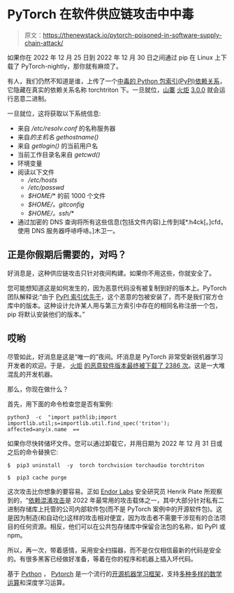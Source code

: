 # PyTorch 在软件供应链攻击中中毒

> 原文：<https://thenewstack.io/pytorch-poisoned-in-software-supply-chain-attack/>

如果你在 2022 年 12 月 25 日到 2022 年 12 月 30 日之间通过 pip 在 Linux 上下载了 PyTorch-nightly，那你就有麻烦了。

有人，我们仍然不知道是谁，上传了一个[中毒的 Python 包索引(PyPI)依赖关系](https://pytorch.org/blog/compromised-nightly-dependency/)，它隐藏在真实的依赖关系名称 torchtriton 下。一旦就位，[山寨](https://snyk.io/advisor/python/torchtriton) [火炬](https://snyk.io/advisor/python/torchtriton) [3.0.0](https://snyk.io/advisor/python/torchtriton) 就会运行恶意二进制。

一旦就位，这将获取以下系统信息:

*   来自 */etc/resolv.conf* 的名称服务器
*   来自*的主机名 gethostname()*
*   来自 *getlogin()* 的当前用户名
*   当前工作目录名来自 *getcwd()*
*   环境变量
*   阅读以下文件
    *   */etc/hosts*
    *   */etc/passwd*
    *   *$HOME/** 的前 1000 个文件
    *   *$HOME/。gitconfig*
    *   *$HOME/。ssh/**
*   通过加密的 DNS 查询将所有这些信息(包括文件内容)上传到域*.h4ck[。]cfd，使用 DNS 服务器呼哧呼哧。]木卫一。

## 正是你假期后需要的，对吗？

好消息是，这种供应链攻击只针对夜间构建。如果你不用这些，你就安全了。

您可能想知道这是如何发生的，因为恶意代码没有被复制到好的版本上。PyTorch 团队解释说:“由于 [PyPI 索引优先于](https://github.com/pypa/pip/issues/8606)，这个恶意的包被安装了，而不是我们官方仓库中的版本。这种设计允许某人用与第三方索引中存在的相同名称注册一个包，pip 将默认安装他们的版本。”

## 哎哟

尽管如此，好消息是这是“唯一的”夜间。坏消息是 PyTorch 非常受新锐机器学习开发者的欢迎。于是， [火炬](https://archive.is/6r1mr) [的](https://archive.is/6r1mr)[恶意软件版本最终被下载了 2386 次](https://archive.is/6r1mr)。这是一大堆混乱的开发机器。

那么，你现在做什么？

首先，用下面的命令检查您是否有案例:

```
python3  -c  "import pathlib;import importlib.util;s=importlib.util.find_spec('triton');  affected=any(x.name  ==

```

如果你尽快转储坏文件。您可以通过卸载它，并用日期为 2022 年 12 月 31 日或之后的命令替换它:

```
$  pip3 uninstall  -y  torch torchvision torchaudio torchtriton

$  pip3 cache purge

```

这次攻击比你想象的要容易。正如 [Endor Labs](https://www.endorlabs.com/) 安全研究员 Henrik Plate 所观察到的，“[依赖混淆攻击](https://www.endorlabs.com/blog/introducing-the-state-of-dependency-management-report)是 2022 年最常用的攻击载体之一，其中大部分针对私有二进制存储库上托管的公司内部软件包(而不是 PyTorch 案例中的开源软件包)。这是因为制造(和自动化)这样的攻击相对便宜，因为攻击者不需要干涉现有的合法项目的任何资源。相反，他们可以在公共包存储库中保留合法包的名称，如 PyPI 或 npm。

所以，再一次，带着感情，采用安全扫描器，而不是仅仅相信最新的代码是安全的。有很多黑客已经做好准备，等着在你的程序和机器上插入坏代码。

基于 [Python](https://thenewstack.io/an-introduction-to-python-for-non-programmers/) ， [Pytorch](https://pytorch.org/) 是一个流行的[开源机器学习框架](https://thenewstack.io/pytorch-takes-ai-ml-back-to-its-research-open-source-roots/)，支持[多种多样的数学运算](https://www.techtarget.com/searchenterpriseai/definition/PyTorch)和深度学习运算。

<svg xmlns:xlink="http://www.w3.org/1999/xlink" viewBox="0 0 68 31" version="1.1"><title>Group</title> <desc>Created with Sketch.</desc></svg>